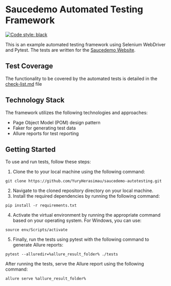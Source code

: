 # Saucedemo Automated Testing Framework
[![Code style: black](https://img.shields.io/badge/code%20style-black-000000.svg)](https://github.com/psf/black)

This is an example automated testing framework using Selenium WebDriver and Pytest.
The tests are written for the [Saucedemo Website](https://www.saucedemo.com/).

## Test Coverage

The functionality to be covered by the automated tests is detailed in the [check-list.md](check-list.md) file

## Technology Stack

The framework utilizes the following technologies and approaches:
- Page Object Model (POM) design pattern
- Faker for generating test data
- Allure reports for test reporting

## Getting Started

To use and run tests, follow these steps:

1. Clone the to your local machine using the following command:
```
git clone https://github.com/YuryHerasimau/saucedemo-autotesting.git
```
2. Navigate to the cloned repository directory on your local machine.
3. Install the required dependencies by running the following command:
```
pip install -r requirements.txt
```
4. Activate the virtual environment by running the appropriate command based on your operating system. For Windows, you can use:
```
source env/Scripts/activate
```
5. Finally, run the tests using pytest with the following command to generate Allure reports:
```
pytest --alluredir=%allure_result_folder% ./tests
```
After running the tests, serve the Allure report using the following command:
```
allure serve %allure_result_folder%
```